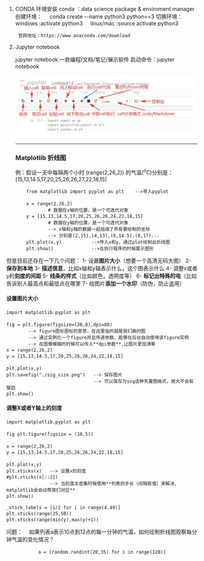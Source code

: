 

1. CONDA 环境安装
        conda ：data science package & enviroment manager
        创建环境：
        $\quad$conda create --name python3 python==3
        切换环境：
        $\quad$windows :activate python3
        $\quad$linux/mac :source activate python3

        官网地址：https://www.anaconda.com/download

2. Jupyter notebook
   
   jupyter notebook:一款编程/文档/笔记/展示软件
    启动命令：jupyter notebook

    ![](images/2022-02-12-16-56-39.png)


    ---
    ### Matplotlib 折线图

    例：假设一天中每隔两个小时 (range(2,26,2)) 的气温($^oC$)分别是：[15,13,14.5,17,20,25,26,26,27,22,18,15]

    ```
        from matplotlib import pyplot as plt    -->导入pyplot

        x = range(2,26,2)
                # 数据在x轴的位置，是一个可迭代对象
        y = [15,13,14.5,17,20,25,26,26,24,22,18,15]
                # 数据在y轴的位置，是一个可迭代对象
                --> x轴和y轴的数据一起组成了所有要绘制的坐标
                --> 分别是(2,15),(4,13),(6,14.5),(8,17)...
        plt.plot(x,y)           -->传入x和y，通过plot绘制出折线图
        plt.show()              -->在执行程序的时候展示图形
    ```


但是目前还存在一下几个问题：
1- 设置**图片大小**（想要一个高清无码大图）
2- **保存到本地**
3- **描述信息**，比如x轴和y轴表示什么，这个图表示什么
4- 调整x或者y的**刻度的间距**
5- **线条的样式**（比如颜色，透明度等）
6- **标记出特殊的电**（比如告诉别人最高点和最低点在哪里
7- 给图片**添加一个水印**（防伪，防止盗用）


#### 设置图片大小
```
import matplotlib.pyplot as plt

fig = plt.figure(figsize=(20,8),dpi=80)
        --> figure图形图标的意思，在这里指的就是我们画的图
        --> 通过实例化一个figure并且传递参数，能够在后台自动使用该figure实例
        --> 在图像模糊的时候可以传入**dpi参数**,让图片更加清晰
x = range(2,26,2)
y = [15,13,14.5,17,20,25,26,26,24,22,18,15]

plt.plot(x,y)
plt.savefig("./sig_size.png")   --> 保存图片
                                --> 可以保存为svg这种矢量图格式，放大不会有锯齿
plt.show()
```

#### 调整X或者Y轴上的刻度

```
import matplotlib.pyplot as plt

fig plt.figure(figsize = (10,5))

x = range(2,26,2)
y = [15,13,14.5,17,20,25,26,26,24,22,18,15]

plt.plot(x,y)
plt.xticks(x)   --> 设置x的刻度
#plt.xticks(x[::2])
                --> 当刻度太密集时候使用**列表的步长（间隔取值）来解决，matplotlib会自动帮我们对应**
plt.show()
```

```
_xtick_labels = [i/2 for i in range(4,49)]
plt.xticks(range(25,50))
plt.xticks(range(min(y),max(y)+1))
```

问题：
&emsp;如果列表a表示10点到12点的每一分钟的气温，如何绘制折线图观察每分钟气温的变化情况？
<div align = center>

`a = [random.randint(20,35) for i in range(120)]`

</div>







